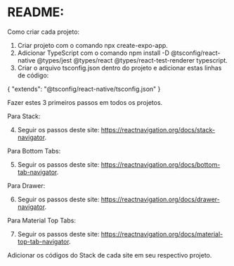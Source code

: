 # README:

Como criar cada projeto:

1. Criar projeto com o comando npx create-expo-app.
2. Adicionar TypeScript com o comando npm install -D @tsconfig/react-native @types/jest @types/react @types/react-test-renderer typescript.
3. Criar o arquivo tsconfig.json dentro do projeto e adicionar estas linhas de código:

{
  "extends": "@tsconfig/react-native/tsconfig.json"
}

Fazer estes 3 primeiros passos em todos os projetos.

Para Stack:

4. Seguir os passos deste site: https://reactnavigation.org/docs/stack-navigator.

Para Bottom Tabs:

5. Seguir os passos deste site: https://reactnavigation.org/docs/bottom-tab-navigator.

Para Drawer:

6. Seguir os passos deste site: https://reactnavigation.org/docs/drawer-navigator.

Para Material Top Tabs:

7. Seguir os passos deste site: https://reactnavigation.org/docs/material-top-tab-navigator.

Adicionar os códigos do Stack de cada site em seu respectivo projeto.